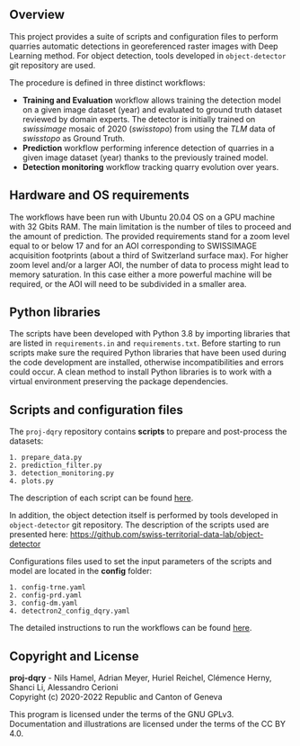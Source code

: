 ## Overview

This project provides a suite of scripts and configuration files to perform quarries automatic detections in georeferenced raster images with Deep Learning method. For object detection, tools developed in `object-detector` git repository are used.

The procedure is defined in three distinct workflows:
* **Training and Evaluation** workflow allows training the detection model on a given image dataset (year) and evaluated to ground truth dataset reviewed by domain experts. The detector is initially trained on _swissimage_ mosaic of 2020 (_swisstopo_) from using the _TLM_ data of _swisstopo_ as Ground Truth.
* **Prediction** workflow performing inference detection of quarries in a given image dataset (year) thanks to the previously trained model.
* **Detection monitoring** workflow tracking quarry evolution over years.


## Hardware and OS requirements

The workflows have been run with Ubuntu 20.04 OS on a GPU machine with 32 Gbits RAM. The main limitation is the number of tiles to proceed and the amount of prediction. The provided requirements stand for a zoom level equal to or below 17 and for an AOI corresponding to SWISSIMAGE acquisition footprints (about a third of Switzerland surface max). For higher zoom level and/or a larger AOI, the number of data to process might lead to memory saturation. In this case either a more powerful machine will be required, or the AOI will need to be subdivided in a smaller area.

## Python libraries

The scripts have been developed with Python 3.8 by importing libraries that are listed in `requirements.in` and `requirements.txt`. Before starting to run scripts make sure the required Python libraries that have been used during the code development are installed, otherwise incompatibilities and errors could occur. A clean method to install Python libraries is to work with a virtual environment preserving the package dependencies.

## Scripts and configuration files

The `proj-dqry` repository contains **scripts** to prepare and post-process the datasets:

	1. prepare_data.py
	2. prediction_filter.py
	3. detection_monitoring.py
	4. plots.py

The description of each script can be found [here](/scripts/README.md).  

In addition, the object detection itself is performed by tools developed in `object-detector` git repository. The description of the scripts used are presented here: https://github.com/swiss-territorial-data-lab/object-detector

Configurations files used to set the input parameters of the scripts and model are located in the **config** folder:

	1. config-trne.yaml
	2. config-prd.yaml
	3. config-dm.yaml
	4. detectron2_config_dqry.yaml

 The detailed instructions to run the workflows can be found [here](/config/README.md).

## Copyright and License
 
**proj-dqry** - Nils Hamel, Adrian Meyer, Huriel Reichel, Clémence Herny, Shanci Li, Alessandro Cerioni <br >
Copyright (c) 2020-2022 Republic and Canton of Geneva

This program is licensed under the terms of the GNU GPLv3. Documentation and illustrations are licensed under the terms of the CC BY 4.0.